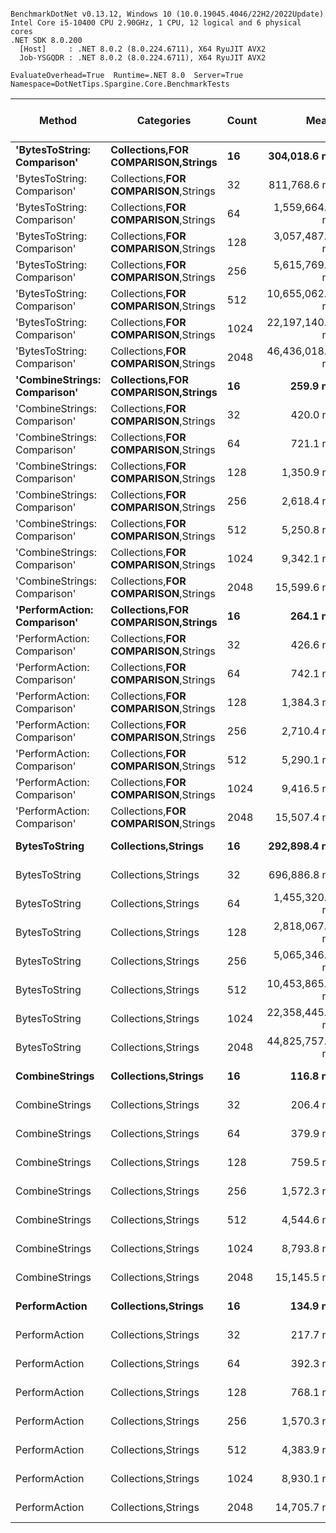 ```

BenchmarkDotNet v0.13.12, Windows 10 (10.0.19045.4046/22H2/2022Update)
Intel Core i5-10400 CPU 2.90GHz, 1 CPU, 12 logical and 6 physical cores
.NET SDK 8.0.200
  [Host]     : .NET 8.0.2 (8.0.224.6711), X64 RyuJIT AVX2
  Job-YSGQDR : .NET 8.0.2 (8.0.224.6711), X64 RyuJIT AVX2

EvaluateOverhead=True  Runtime=.NET 8.0  Server=True  
Namespace=DotNetTips.Spargine.Core.BenchmarkTests  

```
| Method                       | Categories                             | Count | Mean            | Error         | StdDev        | StdErr        | Min             | Q1              | Median          | Q3              | Max             | Op/s         | CI99.9% Margin  | Iterations | Kurtosis | MValue | Skewness | Rank | LogicalGroup | Baseline | Completed Work Items | Lock Contentions | Gen0      | Exceptions | Code Size | Gen1     | Gen2     | Allocated  |
|----------------------------- |--------------------------------------- |------ |----------------:|--------------:|--------------:|--------------:|----------------:|----------------:|----------------:|----------------:|----------------:|-------------:|----------------:|-----------:|---------:|-------:|---------:|-----:|------------- |--------- |---------------------:|-----------------:|----------:|-----------:|----------:|---------:|---------:|-----------:|
| **&#39;BytesToString: Comparison&#39;**  | **Collections,**FOR COMPARISON**,Strings** | **16**    |    **304,018.6 ns** |   **2,118.65 ns** |   **1,981.79 ns** |     **511.70 ns** |    **300,401.6 ns** |    **302,962.4 ns** |    **304,116.0 ns** |    **305,101.7 ns** |    **308,156.2 ns** |     **3,289.27** |   **2,118.6498 ns** |      **15.00** |    **2.457** |  **2.000** |   **0.0616** |   **29** | *****            | **No**       |                    **-** |                **-** |    **7.3242** |          **-** |   **2,648 B** |   **0.4883** |        **-** |   **671593 B** |
| &#39;BytesToString: Comparison&#39;  | Collections,**FOR COMPARISON**,Strings | 32    |    811,768.6 ns |  15,988.50 ns |  19,033.17 ns |   4,153.38 ns |    767,144.9 ns |    801,355.4 ns |    812,976.7 ns |    827,140.8 ns |    845,657.3 ns |     1,231.88 |  15,988.4971 ns |      21.00 |    2.505 |  2.000 |  -0.3808 |   31 | *            | No       |                    - |                - |   20.5078 |          - |   2,645 B |   9.7656 |   9.7656 |  1326979 B |
| &#39;BytesToString: Comparison&#39;  | Collections,**FOR COMPARISON**,Strings | 64    |  1,559,664.8 ns |  30,348.25 ns |  46,344.98 ns |   8,323.80 ns |  1,464,418.8 ns |  1,535,240.4 ns |  1,558,100.1 ns |  1,590,185.9 ns |  1,644,327.2 ns |       641.16 |  30,348.2450 ns |      31.00 |    2.358 |  2.333 |  -0.1845 |   33 | *            | No       |                    - |                - |   42.9688 |          - |   2,651 B |  21.4844 |  21.4844 |  2637711 B |
| &#39;BytesToString: Comparison&#39;  | Collections,**FOR COMPARISON**,Strings | 128   |  3,057,487.7 ns |  58,214.98 ns |  64,705.79 ns |  14,844.53 ns |  2,933,212.1 ns |  3,024,039.6 ns |  3,072,552.3 ns |  3,109,220.1 ns |  3,158,883.6 ns |       327.07 |  58,214.9782 ns |      19.00 |    2.146 |  2.000 |  -0.3410 |   35 | *            | No       |                    - |                - |   82.0313 |          - |   2,629 B |  39.0625 |  39.0625 |  5259186 B |
| &#39;BytesToString: Comparison&#39;  | Collections,**FOR COMPARISON**,Strings | 256   |  5,615,769.2 ns | 103,481.20 ns | 115,019.07 ns |  26,387.19 ns |  5,377,587.5 ns |  5,546,723.0 ns |  5,606,928.1 ns |  5,676,632.0 ns |  5,816,475.8 ns |       178.07 | 103,481.1957 ns |      19.00 |    2.301 |  2.000 |  -0.0947 |   37 | *            | No       |                    - |                - |  132.8125 |          - |   2,641 B |  46.8750 |  46.8750 | 10502261 B |
| &#39;BytesToString: Comparison&#39;  | Collections,**FOR COMPARISON**,Strings | 512   | 10,655,062.9 ns | 203,585.02 ns | 217,833.69 ns |  51,343.89 ns | 10,326,410.9 ns | 10,550,343.4 ns | 10,626,569.5 ns | 10,809,831.2 ns | 11,062,325.0 ns |        93.85 | 203,585.0196 ns |      18.00 |    1.931 |  2.000 |   0.1518 |   38 | *            | No       |                    - |                - |  250.0000 |          - |   2,678 B |  78.1250 |  78.1250 | 20988098 B |
| &#39;BytesToString: Comparison&#39;  | Collections,**FOR COMPARISON**,Strings | 1024  | 22,197,140.6 ns | 438,865.43 ns | 570,649.03 ns | 116,483.24 ns | 21,182,010.9 ns | 21,701,389.8 ns | 22,166,579.7 ns | 22,642,293.0 ns | 23,388,857.8 ns |        45.05 | 438,865.4329 ns |      24.00 |    2.026 |  2.000 |   0.2463 |   39 | *            | No       |                    - |                - |  500.0000 |          - |   2,675 B | 156.2500 | 156.2500 | 41959713 B |
| &#39;BytesToString: Comparison&#39;  | Collections,**FOR COMPARISON**,Strings | 2048  | 46,436,018.8 ns | 914,415.88 ns | 855,345.18 ns | 220,849.18 ns | 45,464,190.9 ns | 45,793,000.0 ns | 46,174,209.1 ns | 46,999,745.5 ns | 48,330,881.8 ns |        21.54 | 914,415.8821 ns |      15.00 |    2.213 |  2.000 |   0.6656 |   41 | *            | No       |                    - |                - | 1454.5455 |          - |   2,671 B | 727.2727 | 727.2727 | 83905634 B |
| **&#39;CombineStrings: Comparison&#39;** | **Collections,**FOR COMPARISON**,Strings** | **16**    |        **259.9 ns** |       **2.27 ns** |       **1.90 ns** |       **0.53 ns** |        **255.7 ns** |        **258.9 ns** |        **260.3 ns** |        **261.2 ns** |        **262.4 ns** | **3,847,538.44** |       **2.2712 ns** |      **13.00** |    **2.432** |  **2.000** |  **-0.6309** |    **5** | *****            | **No**       |                    **-** |                **-** |    **0.0129** |          **-** |   **1,037 B** |        **-** |        **-** |     **1216 B** |
| &#39;CombineStrings: Comparison&#39; | Collections,**FOR COMPARISON**,Strings | 32    |        420.0 ns |       2.67 ns |       2.37 ns |       0.63 ns |        416.5 ns |        419.1 ns |        419.7 ns |        421.4 ns |        424.8 ns | 2,380,827.09 |       2.6708 ns |      14.00 |    2.169 |  2.000 |   0.1906 |    9 | *            | No       |                    - |                - |    0.0229 |          - |   1,039 B |        - |        - |     2120 B |
| &#39;CombineStrings: Comparison&#39; | Collections,**FOR COMPARISON**,Strings | 64    |        721.1 ns |       2.46 ns |       1.92 ns |       0.55 ns |        716.7 ns |        720.2 ns |        721.6 ns |        722.4 ns |        723.2 ns | 1,386,716.90 |       2.4555 ns |      12.00 |    2.799 |  2.000 |  -0.9167 |   11 | *            | No       |                    - |                - |    0.0420 |          - |   1,039 B |        - |        - |     3856 B |
| &#39;CombineStrings: Comparison&#39; | Collections,**FOR COMPARISON**,Strings | 128   |      1,350.9 ns |       5.78 ns |       5.13 ns |       1.37 ns |      1,341.1 ns |      1,349.1 ns |      1,351.4 ns |      1,355.4 ns |      1,356.8 ns |   740,243.27 |       5.7821 ns |      14.00 |    2.002 |  2.000 |  -0.6274 |   14 | *            | No       |                    - |                - |    0.0782 |          - |   1,039 B |        - |        - |     7256 B |
| &#39;CombineStrings: Comparison&#39; | Collections,**FOR COMPARISON**,Strings | 256   |      2,618.4 ns |      14.37 ns |      13.44 ns |       3.47 ns |      2,595.0 ns |      2,610.2 ns |      2,622.6 ns |      2,625.5 ns |      2,646.8 ns |   381,911.00 |      14.3709 ns |      15.00 |    2.406 |  2.000 |   0.1229 |   17 | *            | No       |                    - |                - |    0.1526 |          - |   1,045 B |        - |        - |    13984 B |
| &#39;CombineStrings: Comparison&#39; | Collections,**FOR COMPARISON**,Strings | 512   |      5,250.8 ns |      32.89 ns |      30.77 ns |       7.94 ns |      5,194.0 ns |      5,234.7 ns |      5,253.8 ns |      5,269.6 ns |      5,303.0 ns |   190,447.69 |      32.8923 ns |      15.00 |    1.975 |  2.000 |  -0.2519 |   21 | *            | No       |                    - |                - |    0.3052 |          - |   1,035 B |   0.0076 |        - |    27368 B |
| &#39;CombineStrings: Comparison&#39; | Collections,**FOR COMPARISON**,Strings | 1024  |      9,342.1 ns |      83.05 ns |      77.68 ns |      20.06 ns |      9,231.7 ns |      9,290.6 ns |      9,318.6 ns |      9,397.8 ns |      9,491.2 ns |   107,042.23 |      83.0487 ns |      15.00 |    1.915 |  2.000 |   0.3933 |   24 | *            | No       |                    - |                - |    0.5951 |          - |   1,038 B |   0.0305 |        - |    53680 B |
| &#39;CombineStrings: Comparison&#39; | Collections,**FOR COMPARISON**,Strings | 2048  |     15,599.6 ns |     144.29 ns |     134.97 ns |      34.85 ns |     15,307.0 ns |     15,515.6 ns |     15,596.9 ns |     15,672.9 ns |     15,856.1 ns |    64,104.41 |     144.2940 ns |      15.00 |    2.757 |  2.000 |  -0.0853 |   27 | *            | No       |                    - |                - |    0.9766 |          - |   1,035 B |   0.0610 |        - |    90232 B |
| **&#39;PerformAction: Comparison&#39;**  | **Collections,**FOR COMPARISON**,Strings** | **16**    |        **264.1 ns** |       **1.63 ns** |       **1.44 ns** |       **0.39 ns** |        **262.3 ns** |        **263.0 ns** |        **263.7 ns** |        **265.1 ns** |        **267.0 ns** | **3,785,940.70** |       **1.6289 ns** |      **14.00** |    **1.819** |  **2.000** |   **0.3960** |    **6** | *****            | **No**       |                    **-** |                **-** |    **0.0129** |          **-** |   **1,064 B** |        **-** |        **-** |     **1216 B** |
| &#39;PerformAction: Comparison&#39;  | Collections,**FOR COMPARISON**,Strings | 32    |        426.6 ns |       1.23 ns |       1.15 ns |       0.30 ns |        424.2 ns |        425.9 ns |        426.6 ns |        427.6 ns |        428.2 ns | 2,344,377.50 |       1.2253 ns |      15.00 |    1.950 |  2.000 |  -0.3935 |   10 | *            | No       |                    - |                - |    0.0229 |          - |   1,064 B |        - |        - |     2120 B |
| &#39;PerformAction: Comparison&#39;  | Collections,**FOR COMPARISON**,Strings | 64    |        742.1 ns |       3.24 ns |       3.03 ns |       0.78 ns |        736.0 ns |        740.3 ns |        742.0 ns |        743.5 ns |        747.5 ns | 1,347,610.33 |       3.2387 ns |      15.00 |    2.444 |  2.000 |  -0.0337 |   12 | *            | No       |                    - |                - |    0.0420 |          - |   1,060 B |        - |        - |     3856 B |
| &#39;PerformAction: Comparison&#39;  | Collections,**FOR COMPARISON**,Strings | 128   |      1,384.3 ns |       3.99 ns |       3.53 ns |       0.94 ns |      1,377.1 ns |      1,382.4 ns |      1,385.7 ns |      1,387.0 ns |      1,388.7 ns |   722,362.71 |       3.9874 ns |      14.00 |    2.110 |  2.000 |  -0.6463 |   15 | *            | No       |                    - |                - |    0.0782 |          - |   1,060 B |        - |        - |     7256 B |
| &#39;PerformAction: Comparison&#39;  | Collections,**FOR COMPARISON**,Strings | 256   |      2,710.4 ns |      11.34 ns |      10.61 ns |       2.74 ns |      2,689.1 ns |      2,702.1 ns |      2,710.9 ns |      2,719.4 ns |      2,723.3 ns |   368,950.62 |      11.3449 ns |      15.00 |    1.820 |  2.000 |  -0.4631 |   18 | *            | No       |                    - |                - |    0.1526 |          - |   1,068 B |        - |        - |    13984 B |
| &#39;PerformAction: Comparison&#39;  | Collections,**FOR COMPARISON**,Strings | 512   |      5,290.1 ns |      54.09 ns |      50.59 ns |      13.06 ns |      5,186.0 ns |      5,264.1 ns |      5,298.8 ns |      5,321.5 ns |      5,381.3 ns |   189,032.25 |      54.0866 ns |      15.00 |    2.480 |  2.000 |  -0.3840 |   21 | *            | No       |                    - |                - |    0.3052 |          - |   1,054 B |   0.0076 |        - |    27368 B |
| &#39;PerformAction: Comparison&#39;  | Collections,**FOR COMPARISON**,Strings | 1024  |      9,416.5 ns |      51.16 ns |      47.86 ns |      12.36 ns |      9,317.7 ns |      9,390.4 ns |      9,413.1 ns |      9,449.7 ns |      9,487.0 ns |   106,196.56 |      51.1634 ns |      15.00 |    2.177 |  2.000 |  -0.2711 |   24 | *            | No       |                    - |                - |    0.5951 |          - |   1,051 B |   0.0153 |        - |    53680 B |
| &#39;PerformAction: Comparison&#39;  | Collections,**FOR COMPARISON**,Strings | 2048  |     15,507.4 ns |     175.54 ns |     164.20 ns |      42.40 ns |     15,225.1 ns |     15,398.3 ns |     15,534.4 ns |     15,608.7 ns |     15,788.4 ns |    64,485.16 |     175.5355 ns |      15.00 |    2.018 |  2.000 |   0.0018 |   27 | *            | No       |                    - |                - |    0.9766 |          - |   1,051 B |   0.0610 |        - |    90232 B |
| **BytesToString**                | **Collections,Strings**                    | **16**    |    **292,898.4 ns** |   **1,126.09 ns** |   **1,053.34 ns** |     **271.97 ns** |    **291,233.4 ns** |    **292,324.8 ns** |    **293,232.2 ns** |    **293,525.0 ns** |    **294,878.3 ns** |     **3,414.15** |   **1,126.0878 ns** |      **15.00** |    **2.080** |  **2.000** |  **-0.2065** |   **28** | *****            | **No**       |                    **-** |                **-** |    **6.8359** |          **-** |   **1,048 B** |        **-** |        **-** |   **664249 B** |
| BytesToString                | Collections,Strings                    | 32    |    696,886.8 ns |  10,365.68 ns |   9,696.06 ns |   2,503.51 ns |    673,956.1 ns |    692,818.0 ns |    701,331.9 ns |    703,557.1 ns |    707,421.9 ns |     1,434.95 |  10,365.6780 ns |      15.00 |    2.769 |  2.000 |  -0.9408 |   30 | *            | No       |                    - |                - |   17.5781 |          - |   1,048 B |   5.8594 |   4.8828 |  1318368 B |
| BytesToString                | Collections,Strings                    | 64    |  1,455,320.0 ns |  19,818.57 ns |  17,568.65 ns |   4,695.42 ns |  1,418,048.9 ns |  1,455,436.0 ns |  1,460,833.6 ns |  1,466,297.5 ns |  1,475,239.0 ns |       687.13 |  19,818.5718 ns |      14.00 |    2.595 |  2.000 |  -0.9940 |   32 | *            | No       |                    - |                - |   35.1563 |          - |   1,048 B |  17.5781 |   9.7656 |  2626601 B |
| BytesToString                | Collections,Strings                    | 128   |  2,818,067.8 ns |  54,926.10 ns |  61,050.22 ns |  14,005.88 ns |  2,695,188.9 ns |  2,770,164.5 ns |  2,813,494.3 ns |  2,851,954.3 ns |  2,927,437.3 ns |       354.85 |  54,926.1037 ns |      19.00 |    2.159 |  2.000 |  -0.0725 |   34 | *            | No       |                    - |                - |   70.3125 |          - |   1,025 B |  35.1563 |  19.5313 |  5259127 B |
| BytesToString                | Collections,Strings                    | 256   |  5,065,346.3 ns |  93,620.75 ns |  87,572.90 ns |  22,611.23 ns |  4,936,545.3 ns |  4,993,094.1 ns |  5,065,690.6 ns |  5,110,396.1 ns |  5,246,112.5 ns |       197.42 |  93,620.7452 ns |      15.00 |    2.176 |  2.000 |   0.4294 |   36 | *            | No       |                    - |                - |  132.8125 |          - |     951 B |  62.5000 |  31.2500 | 10492039 B |
| BytesToString                | Collections,Strings                    | 512   | 10,453,865.7 ns | 207,918.32 ns | 231,100.66 ns |  53,018.13 ns | 10,156,960.2 ns | 10,280,889.8 ns | 10,358,700.8 ns | 10,612,003.9 ns | 10,883,968.0 ns |        95.66 | 207,918.3199 ns |      19.00 |    1.853 |  2.364 |   0.5873 |   38 | *            | No       |                    - |                - |  265.6250 |          - |     890 B | 140.6250 |  62.5000 | 20990065 B |
| BytesToString                | Collections,Strings                    | 1024  | 22,358,445.8 ns | 261,480.85 ns | 231,795.96 ns |  61,950.08 ns | 22,013,520.3 ns | 22,260,121.9 ns | 22,314,370.3 ns | 22,509,597.7 ns | 22,852,314.1 ns |        44.73 | 261,480.8525 ns |      14.00 |    2.338 |  2.000 |   0.4366 |   39 | *            | No       |                    - |                - |  812.5000 |          - |     890 B | 593.7500 | 406.2500 | 41970229 B |
| BytesToString                | Collections,Strings                    | 2048  | 44,825,757.0 ns | 706,452.48 ns | 660,816.09 ns | 170,621.98 ns | 44,101,490.9 ns | 44,337,545.5 ns | 44,705,000.0 ns | 45,167,668.2 ns | 46,407,272.7 ns |        22.31 | 706,452.4789 ns |      15.00 |    2.758 |  2.000 |   0.8978 |   40 | *            | No       |                    - |                - | 1090.9091 |          - |     890 B | 818.1818 | 545.4545 | 83929990 B |
| **CombineStrings**               | **Collections,Strings**                    | **16**    |        **116.8 ns** |       **0.42 ns** |       **0.39 ns** |       **0.10 ns** |        **116.3 ns** |        **116.5 ns** |        **116.7 ns** |        **117.1 ns** |        **117.5 ns** | **8,562,511.23** |       **0.4171 ns** |      **15.00** |    **1.723** |  **2.000** |   **0.5256** |    **1** | *****            | **No**       |                    **-** |                **-** |    **0.0036** |          **-** |     **669 B** |        **-** |        **-** |      **344 B** |
| CombineStrings               | Collections,Strings                    | 32    |        206.4 ns |       1.81 ns |       1.69 ns |       0.44 ns |        204.3 ns |        205.2 ns |        206.2 ns |        207.3 ns |        209.9 ns | 4,843,860.53 |       1.8096 ns |      15.00 |    2.083 |  2.000 |   0.5307 |    3 | *            | No       |                    - |                - |    0.0072 |          - |     669 B |        - |        - |      664 B |
| CombineStrings               | Collections,Strings                    | 64    |        379.9 ns |       3.01 ns |       2.81 ns |       0.73 ns |        375.2 ns |        378.1 ns |        380.0 ns |        381.4 ns |        384.7 ns | 2,632,078.18 |       3.0065 ns |      15.00 |    1.886 |  2.000 |   0.0693 |    7 | *            | No       |                    - |                - |    0.0138 |          - |     651 B |        - |        - |     1304 B |
| CombineStrings               | Collections,Strings                    | 128   |        759.5 ns |       5.60 ns |       5.24 ns |       1.35 ns |        752.9 ns |        754.4 ns |        759.5 ns |        764.2 ns |        768.3 ns | 1,316,615.71 |       5.5988 ns |      15.00 |    1.438 |  2.000 |   0.1928 |   13 | *            | No       |                    - |                - |    0.0277 |          - |     669 B |        - |        - |     2584 B |
| CombineStrings               | Collections,Strings                    | 256   |      1,572.3 ns |      10.74 ns |      10.04 ns |       2.59 ns |      1,555.0 ns |      1,563.8 ns |      1,576.3 ns |      1,580.1 ns |      1,588.3 ns |   636,002.87 |      10.7367 ns |      15.00 |    1.562 |  2.000 |  -0.2099 |   16 | *            | No       |                    - |                - |    0.0553 |          - |     789 B |        - |        - |     5144 B |
| CombineStrings               | Collections,Strings                    | 512   |      4,544.6 ns |      20.40 ns |      18.08 ns |       4.83 ns |      4,509.8 ns |      4,532.7 ns |      4,546.9 ns |      4,556.0 ns |      4,573.5 ns |   220,042.61 |      20.3964 ns |      14.00 |    1.986 |  2.000 |  -0.2243 |   20 | *            | No       |                    - |                - |    0.2594 |          - |     726 B |        - |        - |    23568 B |
| CombineStrings               | Collections,Strings                    | 1024  |      8,793.8 ns |      70.03 ns |      65.50 ns |      16.91 ns |      8,690.0 ns |      8,749.0 ns |      8,774.1 ns |      8,840.5 ns |      8,915.4 ns |   113,716.98 |      70.0254 ns |      15.00 |    1.851 |  2.000 |   0.3453 |   22 | *            | No       |                    - |                - |    0.5188 |          - |     726 B |   0.0153 |        - |    46680 B |
| CombineStrings               | Collections,Strings                    | 2048  |     15,145.5 ns |     142.69 ns |     133.48 ns |      34.46 ns |     14,909.9 ns |     15,070.8 ns |     15,109.5 ns |     15,235.0 ns |     15,384.0 ns |    66,026.16 |     142.6934 ns |      15.00 |    2.062 |  2.000 |   0.0253 |   26 | *            | No       |                    - |                - |    0.9155 |          - |     726 B |   0.0305 |        - |    83232 B |
| **PerformAction**                | **Collections,Strings**                    | **16**    |        **134.9 ns** |       **0.42 ns** |       **0.37 ns** |       **0.10 ns** |        **134.2 ns** |        **134.7 ns** |        **134.8 ns** |        **135.1 ns** |        **135.5 ns** | **7,414,737.61** |       **0.4169 ns** |      **14.00** |    **2.167** |  **2.000** |  **-0.0164** |    **2** | *****            | **No**       |                    **-** |                **-** |    **0.0043** |          **-** |     **960 B** |        **-** |        **-** |      **408 B** |
| PerformAction                | Collections,Strings                    | 32    |        217.7 ns |       1.37 ns |       1.28 ns |       0.33 ns |        215.7 ns |        216.5 ns |        217.9 ns |        218.8 ns |        219.3 ns | 4,594,178.80 |       1.3668 ns |      15.00 |    1.264 |  2.000 |  -0.1065 |    4 | *            | No       |                    - |                - |    0.0079 |          - |     966 B |        - |        - |      728 B |
| PerformAction                | Collections,Strings                    | 64    |        392.3 ns |       1.66 ns |       1.47 ns |       0.39 ns |        388.9 ns |        392.0 ns |        392.3 ns |        392.5 ns |        394.6 ns | 2,549,372.43 |       1.6637 ns |      14.00 |    3.064 |  2.000 |  -0.5234 |    8 | *            | No       |                    - |                - |    0.0148 |          - |     924 B |        - |        - |     1368 B |
| PerformAction                | Collections,Strings                    | 128   |        768.1 ns |       1.81 ns |       1.69 ns |       0.44 ns |        765.2 ns |        767.3 ns |        768.4 ns |        769.3 ns |        770.5 ns | 1,301,969.87 |       1.8062 ns |      15.00 |    1.914 |  2.000 |  -0.5313 |   13 | *            | No       |                    - |                - |    0.0286 |          - |     956 B |        - |        - |     2648 B |
| PerformAction                | Collections,Strings                    | 256   |      1,570.3 ns |       7.63 ns |       7.14 ns |       1.84 ns |      1,560.9 ns |      1,565.4 ns |      1,567.8 ns |      1,574.5 ns |      1,585.4 ns |   636,827.34 |       7.6300 ns |      15.00 |    2.176 |  2.000 |   0.7294 |   16 | *            | No       |                    - |                - |    0.0553 |          - |   1,026 B |        - |        - |     5208 B |
| PerformAction                | Collections,Strings                    | 512   |      4,383.9 ns |      34.37 ns |      32.15 ns |       8.30 ns |      4,335.2 ns |      4,358.1 ns |      4,380.8 ns |      4,406.9 ns |      4,446.9 ns |   228,109.60 |      34.3721 ns |      15.00 |    1.859 |  2.000 |   0.2964 |   19 | *            | No       |                    - |                - |    0.2594 |          - |   1,021 B |        - |        - |    23632 B |
| PerformAction                | Collections,Strings                    | 1024  |      8,930.1 ns |      77.04 ns |      72.06 ns |      18.61 ns |      8,824.2 ns |      8,874.7 ns |      8,923.9 ns |      8,979.9 ns |      9,056.3 ns |   111,980.57 |      77.0372 ns |      15.00 |    1.730 |  2.000 |   0.2925 |   23 | *            | No       |                    - |                - |    0.5188 |          - |   1,021 B |   0.0153 |        - |    46744 B |
| PerformAction                | Collections,Strings                    | 2048  |     14,705.7 ns |     120.77 ns |     107.06 ns |      28.61 ns |     14,523.1 ns |     14,636.2 ns |     14,709.2 ns |     14,765.2 ns |     14,889.2 ns |    68,000.94 |     120.7735 ns |      14.00 |    1.862 |  2.000 |  -0.1260 |   25 | *            | No       |                    - |                - |    0.9308 |          - |   1,021 B |   0.0305 |        - |    83296 B |
